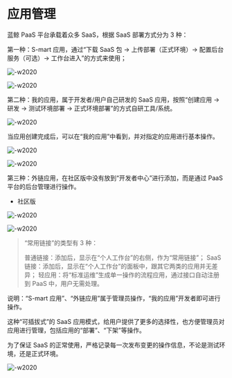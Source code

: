 # 应用管理

蓝鲸 PaaS 平台承载着众多 SaaS，根据 SaaS 部署方式分为 3 种：

第一种：S-mart 应用，通过“下载 SaaS 包 -> 上传部署（正式环境）-> 配置后台服务（可选）-> 工作台进入”的方式来使用；

![-w2020](../../assets/smartsaas.png)

![-w2020](../../assets/smartupload.png)

第二种：我的应用，属于开发者/用户自己研发的 SaaS 应用，按照“创建应用 -> 研发 -> 测试环境部署 -> 正式环境部署”的方式自研工具/系统。

![-w2020](../../assets/mysaas.png)

当应用创建完成后，可以在“我的应用”中看到，并对指定的应用进行基本操作。

![-w2020](../../assets/mysaasoption.png)

![-w2020](../../assets/mysaasoneoption.png)

第三种：外链应用，在社区版中没有放到“开发者中心”进行添加，而是通过 PaaS 平台的后台管理进行操作。

- 社区版

![-w2020](../../assets/wailiansaas.png)

![-w2020](../../assets/wailiansaasadd.png)

> “常用链接”的类型有 3 种：
>
> 普通链接：添加后，显示在“个人工作台”的右侧，作为“常用链接”；
> SaaS 链接：添加后，显示在“个人工作台”的面板中，跟其它两类的应用并无差异；
> 轻应用：将“标准运维”生成单一操作的流程应用，通过接口自动注册到 PaaS 中，用户无需处理。

说明：“S-mart 应用”、“外链应用”属于管理员操作，“我的应用”开发者即可进行操作。

这种“可插拔式”的 SaaS 应用模式，给用户提供了更多的选择性，也方便管理员对应用进行管理，包括应用的“部署”、“下架”等操作。

为了保证 SaaS 的正常使用，严格记录每一次发布变更的操作信息，不论是测试环境，还是正式环境。

![-w2020](../../assets/image012.png)
